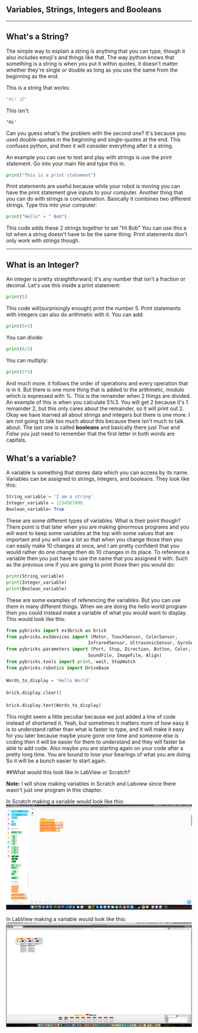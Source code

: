 ## Variables, Strings, Integers and Booleans

---

## What's a String?

The simple way to explain a string is anything that you can type, though it also includes emoji's and things like that. The way python knows that something is a string is when you put it within quotes, it doesn't matter whether they're single or double as long as you use the same from the beginning as the end.

This is a string that works:

```python
"Hi! 😊"
```

This isn't:

```
"Hi'
```

Can you guess what's the problem with the second one? It's because you used double-quotes in the beginning and single-quotes at the end. This confuses python, and then it will consider everything after it a string.

An example you can use to test and play with strings is use the print statement. Go into your main file and type this in.

```python
print("This is a print statement")
```

Print statements are useful because while your robot is moving you can have the print statement give inputs to your computer. Another thing that you can do with strings is concatenation. Basically it combines two different strings. Type this into your computer:

```python
print("Hello" + " Bob")
```

This code adds these 2 strings together to set "Hi Bob" You can use this a lot when a string doesn't have to be the same thing. Print statements don't only work with strings though.

---

## What is an Integer?

An integer is pretty straightforward; it's any number that isn't a fraction or decimal. Let's use this inside a print statement:

```python
print(5)
```

This code will(surprisingly enough) print the number 5. Print statements with integers can also do arithmetic with it.
You can add:

```python
print(5+3)
```

You can divide:

```python
print(6/3)
```

You can multiply:

```python
print(5*3)
```

And much more. it follows the order of operations and every operation that is in it. But there is one more thing that is added to the arithmetic, modulo which is expressed with %. This is the remainder when 2 things are divided. An example of this is when you calculate 5%3. You will get 2 because it's 1 remainder 2, but this only cares about the remainder, so it will print out 2. Okay we have learned all about strings and integers but there is one more. I am not going to talk too much about this because there isn't much to talk about. The last one is called **booleans** and basically there just _True_ and _False_ you just need to remember that the first letter in both words are capitals.

## What's a variable?

A variable is something that stores data which you can access by its name. Variables can be assigned to strings, integers, and booleans. They look like this:

```python
String_variable = 'I am a string'
Integer_variable = 1234567890
Boolean_variable= True
```

These are some different types of variables. What is their point though? There point is that later when you are making ginormous programs and you will want to keep some variables at the top with some values that are important and you will use a lot so that when you change those then you can easily make 10 changes at once, and I am pretty confident that you would rather do one change then do 10 changes in its place.
To reference a variable then you just have to use the name that you assigned it with. Such as the previous one if you are going to print those then you would do:

```python
print(String_variable)
print(Integer_variable)
print(Boolean_variable)
```

These are some examples of referencing the variables. But you can use them in many different things. When we are doing the hello world program then you could instead make a variable of what you would want to display. This would look like this:

```python
from pybricks import ev3brick as brick
from pybricks.ev3devices import (Motor, TouchSensor, ColorSensor,
                               InfraredSensor, UltrasonicSensor, GyroSensor)
from pybricks.parameters import (Port, Stop, Direction, Button, Color,
                               SoundFile, ImageFile, Align)
from pybricks.tools import print, wait, StopWatch
from pybricks.robotics import DriveBase

Words_to_display = 'Hello World'

brick.display.clear()

brick.display.text(Words_to_display)
```

This might seem a little peculiar because we just added a line of code instead of shortened it. Yeah, but sometimes it matters more of how easy it is to understand rather than what is faster to type, and it will make it easy for you later because maybe youre gone one time and someone else is coding then it will be easier for them to understand and they will faster be able to add code. Also maybe you are starting again on your code after a pretty long time. You are bound to lose your bearings of what you are doing. So it will be a bunch easier to start again.

##What would this look like in LabView or Scratch?

**Note:** I will show making variables in Scratch and Labview since there wasn't just one program in this chapter.

In Scratch making a variable would look like this:
![scratch](images/ScreenShot2020-05-05at5.58.35PM.png)

In LabView making a variable would look like this:
![labview](images/ScreenShot2020-05-05at5.48.55PM.png)

<!-- [Click This to Go to the Third Chapter: The Dog Goes,"Bark"](Second_Program.md) -->
